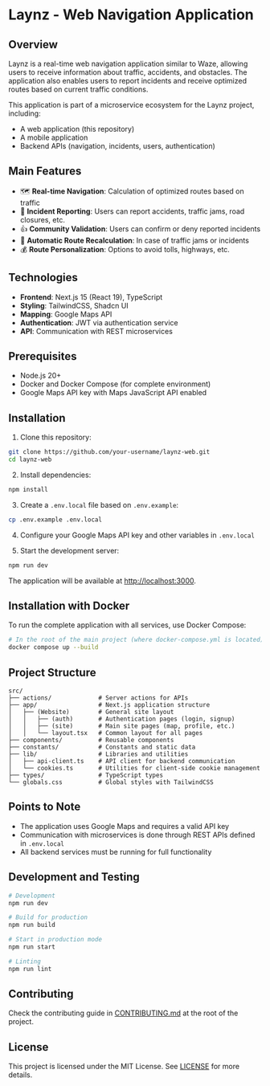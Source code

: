 # Laynz - Web Navigation Application

## Overview

Laynz is a real-time web navigation application similar to Waze, allowing users to receive information about traffic, accidents, and obstacles. The application also enables users to report incidents and receive optimized routes based on current traffic conditions.

This application is part of a microservice ecosystem for the Laynz project, including:

- A web application (this repository)
- A mobile application
- Backend APIs (navigation, incidents, users, authentication)

## Main Features

- 🗺️ **Real-time Navigation**: Calculation of optimized routes based on traffic
- 🚧 **Incident Reporting**: Users can report accidents, traffic jams, road closures, etc.
- 👍 **Community Validation**: Users can confirm or deny reported incidents
- 🔄 **Automatic Route Recalculation**: In case of traffic jams or incidents
- 💰 **Route Personalization**: Options to avoid tolls, highways, etc.

## Technologies

- **Frontend**: Next.js 15 (React 19), TypeScript
- **Styling**: TailwindCSS, Shadcn UI
- **Mapping**: Google Maps API
- **Authentication**: JWT via authentication service
- **API**: Communication with REST microservices

## Prerequisites

- Node.js 20+
- Docker and Docker Compose (for complete environment)
- Google Maps API key with Maps JavaScript API enabled

## Installation

1. Clone this repository:

```bash
git clone https://github.com/your-username/laynz-web.git
cd laynz-web
```

2. Install dependencies:

```bash
npm install
```

3. Create a `.env.local` file based on `.env.example`:

```bash
cp .env.example .env.local
```

4. Configure your Google Maps API key and other variables in `.env.local`

5. Start the development server:

```bash
npm run dev
```

The application will be available at [http://localhost:3000](http://localhost:3000).

## Installation with Docker

To run the complete application with all services, use Docker Compose:

```bash
# In the root of the main project (where docker-compose.yml is located)
docker compose up --build
```

## Project Structure

```
src/
├── actions/             # Server actions for APIs
├── app/                 # Next.js application structure
│   ├── (Website)        # General site layout
│   │   ├── (auth)       # Authentication pages (login, signup)
│   │   ├── (site)       # Main site pages (map, profile, etc.)
│   │   └── layout.tsx   # Common layout for all pages
├── components/          # Reusable components
├── constants/           # Constants and static data
├── lib/                 # Libraries and utilities
│   ├── api-client.ts    # API client for backend communication
│   └── cookies.ts       # Utilities for client-side cookie management
├── types/               # TypeScript types
└── globals.css          # Global styles with TailwindCSS
```

## Points to Note

- The application uses Google Maps and requires a valid API key
- Communication with microservices is done through REST APIs defined in `.env.local`
- All backend services must be running for full functionality

## Development and Testing

```bash
# Development
npm run dev

# Build for production
npm run build

# Start in production mode
npm run start

# Linting
npm run lint
```

## Contributing

Check the contributing guide in [CONTRIBUTING.md](../CONTRIBUTING.md) at the root of the project.

## License

This project is licensed under the MIT License. See [LICENSE](../LICENSE) for more details.
